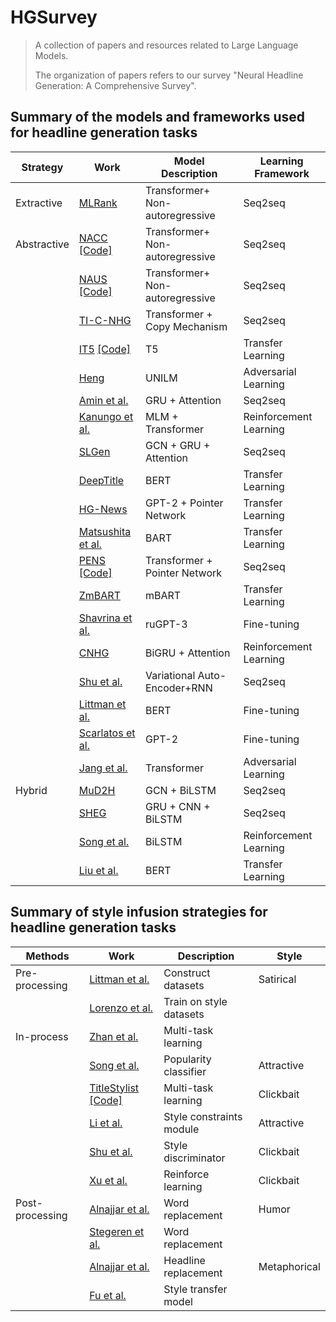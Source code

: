 # HGSurvey
>A collection of papers and resources related to Large Language Models.
>
>The organization of papers refers to our survey "Neural Headline Generation: A Comprehensive Survey".

## Summary of the models and frameworks used for headline generation tasks

|Strategy| Work | Model Description | Learning Framework|
| ----------- | ----------- | ----------- | ----------- |   
|Extractive | [MLRank](https://aclanthology.org/C18-1148.pdf)| Transformer+ Non-autoregressive | Seq2seq|
|Abstractive| [NACC](https://proceedings.neurips.cc/paper_files/paper/2022/file/bb0f9af6a4881ccb6e14c11b8b4be710-Paper-Conference.pdf) [[Code]](https://github.com/MANGA-UOFA/NACC)| Transformer+ Non-autoregressive | Seq2seq|	
|  | [NAUS](https://arxiv.org/pdf/2205.14521) [[Code]](https://github.com/MANGA-UOFA/NAUS)| Transformer+ Non-autoregressive	| Seq2seq|
|| [TI-C-NHG](https://link.springer.com/article/10.1007/s11063-022-10942-2)  |Transformer + Copy Mechanism	| Seq2seq|
| | [IT5](https://pure.rug.nl/ws/portalfiles/portal/260396938/2203.03759.pdf) [[Code]](https://github.com/gsarti/it5)  |T5	| Transfer Learning|
|	  | [Heng](https://ieeexplore.ieee.org/abstract/document/9581133)  | UNILM	| Adversarial Learning |
|	  | [Amin et al.](https://nahid.org/papers/c11.pdf)  | GRU + Attention | Seq2seq|
|	  | [Kanungo et al.](https://aclanthology.org/2021.naacl-industry.33.pdf) | MLM + Transformer |	Reinforcement Learning|
|	  | [SLGen](https://ojs.aaai.org/index.php/AAAI/article/view/6501)  | GCN + GRU + Attention | Seq2seq|	
|	  | [DeepTitle](https://arxiv.org/pdf/2107.10935)  | BERT |	Transfer Learning|
|	  | [HG-News](https://ieeexplore.ieee.org/stamp/stamp.jsp?arnumber=9507422)  | GPT-2 + Pointer Network |	Transfer Learning|
|	  | [Matsushita et al.](https://aclanthology.org/2021.ranlp-1.107.pdf)  | BART	| Transfer Learning|
|	  | [PENS](https://aclanthology.org/2021.acl-long.7.pdf) [[Code]](https://msnews.github.io/pens.html) | Transformer + Pointer Network	| Seq2seq|
|	  | [ZmBART](https://arxiv.org/pdf/2106.01597)| mBART	| Transfer Learning|
|	  | [Shavrina et al.](https://www.elibrary.ru/item.asp?id=48123721#page=222)  | ruGPT-3	| Fine-tuning|
|	  | [CNHG](https://ieeexplore.ieee.org/abstract/document/9142327) | BiGRU + Attention |	Reinforcement Learning|
|	  | [Shu et al.](https://pike.psu.edu/publications/icdm18.pdf) | Variational Auto-Encoder+RNN | Seq2seq|
|	  | [Littman et al.](https://aclanthology.org/2020.figlang-1.pdf#page=54)  | BERT | Fine-tuning|
|	  | [Scarlatos et al.](https://arxiv.org/pdf/2302.07974)| GPT-2 | Fine-tuning|
|	  | [Jang et al.](https://aclanthology.org/2023.findings-eacl.159.pdf)  | Transformer | Adversarial Learning|
|Hybrid | [MuD2H](https://ieeexplore.ieee.org/stamp/stamp.jsp?arnumber=9729734)  | GCN + BiLSTM | Seq2seq|	
| | [SHEG](https://d1wqtxts1xzle7.cloudfront.net/94078423/s00521-020-05188-920221111-1-bf3m8-libre.pdf?1668194168=&response-content-disposition=inline%3B+filename%3DSHEG_summarization_and_headline_generati.pdf&Expires=1719991467&Signature=JSD4x8vQa6q~x2v1gqZRiWT9fPAOD5AL64zKyyJOlnkSVoWDjxfZYWQwG2mwjJ00vOkzsC61XCeSik1Qi66Sqdeo9XAWZGxDf8O~yOU5W3ZfSo~HXDZTY42~1LO09Gzwfha4hfrHU602NjS5XX0KaVa3hiYqTUln4C0ilxtEj7IJ26HkZTxlZdjLoUDv8yeWv6H7rOAJkjqsE-XIxPgBZze-gmgVbk5yvkWVzxQA2PBu-QiLlebhc42M23JDeFeWwnBWhdU5pMUfIzsncLnE3D8ISUNaJy-SfW0DRMdWOQX3ybYz~FrdgZYweMcrTmV6pKxGWD3gjAmQ926MaBWgiQ__&Key-Pair-Id=APKAJLOHF5GGSLRBV4ZA)  | GRU + CNN + BiLSTM | Seq2seq|	
| | [Song et al.](https://ojs.aaai.org/index.php/AAAI/article/view/6421) | BiLSTM	| Reinforcement Learning|
| | [Liu et al.](https://aclanthology.org/W19-8904.pdf)  | BERT	| Transfer Learning|


## Summary of style infusion strategies for headline generation tasks
|Methods| Work | Description | Style|
| ----------- | ----------- | ----------- | ----------- |   
|Pre-processing|  [Littman et al.](https://aclanthology.org/2020.figlang-1.pdf#page=54)  | Construct datasets | Satirical  |   
||[Lorenzo et al.](https://aclanthology.org/2020.lrec-1.828.pdf)  | Train on style datasets |   |  
|In-process|[Zhan et al.](https://www.ijcai.org/proceedings/2022/0623.pdf)  | Multi-task learning|
||  [Song et al.](https://ojs.aaai.org/index.php/AAAI/article/view/6421)  |Popularity classifier |Attractive|
|| [TitleStylist](https://arxiv.org/pdf/2004.01980) [[Code]]( https://github.com/jind11/TitleStylist) |Multi-task learning |Clickbait|
||[Li et al.](https://ojs.aaai.org/index.php/AAAI/article/view/17565)  |Style constraints module |Attractive|
|| [Shu et al.](https://pike.psu.edu/publications/icdm18.pdf)   |Style discriminator |Clickbait|
||[Xu et al.](https://arxiv.org/pdf/1909.03582)  |Reinforce learning | Clickbait  |   
|Post-processing|[Alnajjar et al.](https://arxiv.org/pdf/2109.08702) |Word replacement   |  Humor  |   
||[Stegeren et al.](https://ris.utwente.nl/ws/files/124571222/vanstegeren2019churnalist.pdf) |Word replacement  |  |   
|| [Alnajjar et al.](https://helda.helsinki.fi/server/api/core/bitstreams/b0ed750c-a5c1-4bfd-a2ef-c2ed4fa04b90/content) |Headline replacement  |Metaphorical   |   
||[Fu et al.](https://ojs.aaai.org/index.php/AAAI/article/view/11330)  | Style transfer model |   |   
